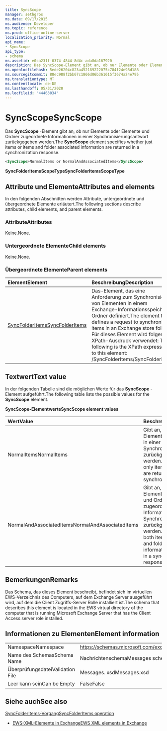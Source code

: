 ```yaml
---
title: SyncScope
manager: sethgros
ms.date: 09/17/2015
ms.audience: Developer
ms.topic: reference
ms.prod: office-online-server
localization_priority: Normal
api_name:
- SyncScope
api_type:
- schema
ms.assetid: e0ca231f-0374-4844-8d4c-ada8da167920
description: Das SyncScope-Element gibt an, ob nur Elemente oder Elemente und Ordner zugeordnete Informationen in einer Synchronisierungsantwort zurückgegeben werden.
ms.openlocfilehash: 5ede26204c823a452189222075c784f24e98d188
ms.sourcegitcommit: 88ec988f2bb67c1866d06b361615f3674a24e795
ms.translationtype: MT
ms.contentlocale: de-DE
ms.lasthandoff: 05/31/2020
ms.locfileid: "44463034"
---
```

# <a name="syncscope"></a><span data-ttu-id="aa50b-103">SyncScope</span><span class="sxs-lookup"><span data-stu-id="aa50b-103">SyncScope</span></span>

<span data-ttu-id="aa50b-104">Das **SyncScope** -Element gibt an, ob nur Elemente oder Elemente und Ordner zugeordnete Informationen in einer Synchronisierungsantwort zurückgegeben werden.</span><span class="sxs-lookup"><span data-stu-id="aa50b-104">The **SyncScope** element specifies whether just items or items and folder associated information are returned in a synchronization response.</span></span> 
  
```xml
<SyncScope>NormalItems or NormalAndAssociatedItems</SyncScope>
```

 <span data-ttu-id="aa50b-105">**SyncFolderItemsScopeType**</span><span class="sxs-lookup"><span data-stu-id="aa50b-105">**SyncFolderItemsScopeType**</span></span>
## <a name="attributes-and-elements"></a><span data-ttu-id="aa50b-106">Attribute und Elemente</span><span class="sxs-lookup"><span data-stu-id="aa50b-106">Attributes and elements</span></span>

<span data-ttu-id="aa50b-107">In den folgenden Abschnitten werden Attribute, untergeordnete und übergeordnete Elemente erläutert.</span><span class="sxs-lookup"><span data-stu-id="aa50b-107">The following sections describe attributes, child elements, and parent elements.</span></span>
  
### <a name="attributes"></a><span data-ttu-id="aa50b-108">Attribute</span><span class="sxs-lookup"><span data-stu-id="aa50b-108">Attributes</span></span>

<span data-ttu-id="aa50b-109">Keine.</span><span class="sxs-lookup"><span data-stu-id="aa50b-109">None.</span></span>
  
### <a name="child-elements"></a><span data-ttu-id="aa50b-110">Untergeordnete Elemente</span><span class="sxs-lookup"><span data-stu-id="aa50b-110">Child elements</span></span>

<span data-ttu-id="aa50b-111">Keine.</span><span class="sxs-lookup"><span data-stu-id="aa50b-111">None.</span></span>
  
### <a name="parent-elements"></a><span data-ttu-id="aa50b-112">Übergeordnete Elemente</span><span class="sxs-lookup"><span data-stu-id="aa50b-112">Parent elements</span></span>

|<span data-ttu-id="aa50b-113">**Element**</span><span class="sxs-lookup"><span data-stu-id="aa50b-113">**Element**</span></span>|<span data-ttu-id="aa50b-114">**Beschreibung**</span><span class="sxs-lookup"><span data-stu-id="aa50b-114">**Description**</span></span>|
|:-----|:-----|
|[<span data-ttu-id="aa50b-115">SyncFolderItems</span><span class="sxs-lookup"><span data-stu-id="aa50b-115">SyncFolderItems</span></span>](syncfolderitems.md) <br/> |<span data-ttu-id="aa50b-116">Das-Element, das eine Anforderung zum Synchronisieren von Elementen in einem Exchange-Informationsspeicher Ordner definiert.</span><span class="sxs-lookup"><span data-stu-id="aa50b-116">The element that defines a request to synchronize items in an Exchange store folder.</span></span>  <br/> <span data-ttu-id="aa50b-117">Für dieses Element wird folgender XPath-Ausdruck verwendet: </span><span class="sxs-lookup"><span data-stu-id="aa50b-117">The following is the XPath expression to this element:</span></span>  <br/> <span data-ttu-id="aa50b-118">/SyncFolderItems</span><span class="sxs-lookup"><span data-stu-id="aa50b-118">/SyncFolderItems</span></span>  <br/> |
   
## <a name="text-value"></a><span data-ttu-id="aa50b-119">Textwert</span><span class="sxs-lookup"><span data-stu-id="aa50b-119">Text value</span></span>

<span data-ttu-id="aa50b-120">In der folgenden Tabelle sind die möglichen Werte für das **SyncScope** -Element aufgeführt.</span><span class="sxs-lookup"><span data-stu-id="aa50b-120">The following table lists the possible values for the **SyncScope** element.</span></span> 
  
<span data-ttu-id="aa50b-121">**SyncScope-Elementwerte**</span><span class="sxs-lookup"><span data-stu-id="aa50b-121">**SyncScope element values**</span></span>

|<span data-ttu-id="aa50b-122">**Wert**</span><span class="sxs-lookup"><span data-stu-id="aa50b-122">**Value**</span></span>|<span data-ttu-id="aa50b-123">**Beschreibung**</span><span class="sxs-lookup"><span data-stu-id="aa50b-123">**Description**</span></span>|
|:-----|:-----|
|<span data-ttu-id="aa50b-124">NormalItems</span><span class="sxs-lookup"><span data-stu-id="aa50b-124">NormalItems</span></span>  <br/> |<span data-ttu-id="aa50b-125">Gibt an, dass nur Elemente in dem Ordner in einer Synchronisierungsantwort zurückgegeben werden.</span><span class="sxs-lookup"><span data-stu-id="aa50b-125">Specifies that only items in the folder are returned in a synchronization response.</span></span>  <br/> |
|<span data-ttu-id="aa50b-126">NormalAndAssociatedItems</span><span class="sxs-lookup"><span data-stu-id="aa50b-126">NormalAndAssociatedItems</span></span>  <br/> |<span data-ttu-id="aa50b-127">Gibt an, dass beide Elemente in den Ordnern und Ordnern zugeordneten Informationen in einer Synchronisierungsantwort zurückgegeben werden.</span><span class="sxs-lookup"><span data-stu-id="aa50b-127">Specifies that both items in the folder and folder associated information are returned in a synchronization response.</span></span>  <br/> |
   
## <a name="remarks"></a><span data-ttu-id="aa50b-128">Bemerkungen</span><span class="sxs-lookup"><span data-stu-id="aa50b-128">Remarks</span></span>

<span data-ttu-id="aa50b-129">Das Schema, das dieses Element beschreibt, befindet sich im virtuellen EWS-Verzeichnis des Computers, auf dem Exchange Server ausgeführt wird, auf dem die Client Zugriffs-Server Rolle installiert ist.</span><span class="sxs-lookup"><span data-stu-id="aa50b-129">The schema that describes this element is located in the EWS virtual directory of the computer that is running Microsoft Exchange Server that has the Client Access server role installed.</span></span>
  
## <a name="element-information"></a><span data-ttu-id="aa50b-130">Informationen zu Elementen</span><span class="sxs-lookup"><span data-stu-id="aa50b-130">Element information</span></span>

|||
|:-----|:-----|
|<span data-ttu-id="aa50b-131">Namespace</span><span class="sxs-lookup"><span data-stu-id="aa50b-131">Namespace</span></span>  <br/> |https://schemas.microsoft.com/exchange/services/2006/messages  <br/> |
|<span data-ttu-id="aa50b-132">Name des Schemas</span><span class="sxs-lookup"><span data-stu-id="aa50b-132">Schema Name</span></span>  <br/> |<span data-ttu-id="aa50b-133">Nachrichtenschema</span><span class="sxs-lookup"><span data-stu-id="aa50b-133">Messages schema</span></span>  <br/> |
|<span data-ttu-id="aa50b-134">Überprüfungsdatei</span><span class="sxs-lookup"><span data-stu-id="aa50b-134">Validation File</span></span>  <br/> |<span data-ttu-id="aa50b-135">Messages. xsd</span><span class="sxs-lookup"><span data-stu-id="aa50b-135">Messages.xsd</span></span>  <br/> |
|<span data-ttu-id="aa50b-136">Leer kann sein</span><span class="sxs-lookup"><span data-stu-id="aa50b-136">Can be Empty</span></span>  <br/> |<span data-ttu-id="aa50b-137">False</span><span class="sxs-lookup"><span data-stu-id="aa50b-137">False</span></span>  <br/> |
   
## <a name="see-also"></a><span data-ttu-id="aa50b-138">Siehe auch</span><span class="sxs-lookup"><span data-stu-id="aa50b-138">See also</span></span>



[<span data-ttu-id="aa50b-139">SyncFolderItems-Vorgang</span><span class="sxs-lookup"><span data-stu-id="aa50b-139">SyncFolderItems operation</span></span>](syncfolderitems-operation.md)


- [<span data-ttu-id="aa50b-140">EWS-XML-Elemente in Exchange</span><span class="sxs-lookup"><span data-stu-id="aa50b-140">EWS XML elements in Exchange</span></span>](ews-xml-elements-in-exchange.md)

